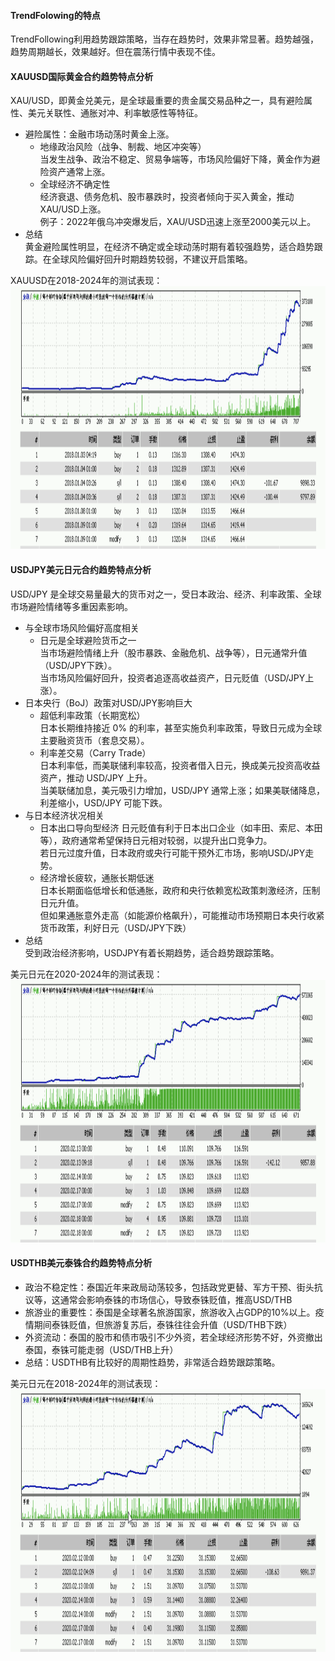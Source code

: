 #### TrendFolowing的特点
TrendFollowing利用趋势跟踪策略，当存在趋势时，效果非常显著。趋势越强，趋势周期越长，效果越好。但在震荡行情中表现不佳。 

#### XAUUSD国际黄金合约趋势特点分析
XAU/USD，即黄金兑美元，是全球最重要的贵金属交易品种之一，具有避险属性、美元关联性、通胀对冲、利率敏感性等特征。  
- 避险属性：金融市场动荡时黄金上涨。  
  - 地缘政治风险（战争、制裁、地区冲突等）  
当发生战争、政治不稳定、贸易争端等，市场风险偏好下降，黄金作为避险资产通常上涨。  
  - 全球经济不确定性  
经济衰退、债务危机、股市暴跌时，投资者倾向于买入黄金，推动XAU/USD上涨。  
例子：2022年俄乌冲突爆发后，XAU/USD迅速上涨至2000美元以上。  
- 总结  
黄金避险属性明显，在经济不确定或全球动荡时期有着较强趋势，适合趋势跟踪。在全球风险偏好回升时期趋势较弱，不建议开启策略。  

XAUUSD在2018-2024年的测试表现：  
<img src="images/XAUUSD.png" style="height:420px;width:100%;"></img>

#### USDJPY美元日元合约趋势特点分析
USD/JPY 是全球交易量最大的货币对之一，受日本政治、经济、利率政策、全球市场避险情绪等多重因素影响。  
- 与全球市场风险偏好高度相关  
  - 日元是全球避险货币之一  
当市场避险情绪上升（股市暴跌、金融危机、战争等），日元通常升值（USD/JPY下跌）。  
当市场风险偏好回升，投资者追逐高收益资产，日元贬值（USD/JPY上涨）。
- 日本央行（BoJ）政策对USD/JPY影响巨大  
  - 超低利率政策（长期宽松）  
日本长期维持接近 0% 的利率，甚至实施负利率政策，导致日元成为全球主要融资货币（套息交易）。  
  - 利率差交易（Carry Trade）  
日本利率低，而美联储利率较高，投资者借入日元，换成美元投资高收益资产，推动 USD/JPY 上升。  
当美联储加息，美元吸引力增加，USD/JPY 通常上涨；如果美联储降息，利差缩小，USD/JPY 可能下跌。
- 与日本经济状况相关
  - 日本出口导向型经济
日元贬值有利于日本出口企业（如丰田、索尼、本田等），政府通常希望保持日元相对较弱，以提升出口竞争力。  
若日元过度升值，日本政府或央行可能干预外汇市场，影响USD/JPY走势。  
  - 经济增长疲软，通胀长期低迷  
日本长期面临低增长和低通胀，政府和央行依赖宽松政策刺激经济，压制日元升值。  
但如果通胀意外走高（如能源价格飙升），可能推动市场预期日本央行收紧货币政策，利好日元（USD/JPY下跌）  
- 总结  
受到政治经济影响，USDJPY有着长期趋势，适合趋势跟踪策略。  

美元日元在2020-2024年的测试表现：  
<img src="images/USDJPY.png" style="height:420px;width:100%;"></img>

#### USDTHB美元泰铢合约趋势特点分析
- 政治不稳定性：泰国近年来政局动荡较多，包括政党更替、军方干预、街头抗议等，这通常会影响泰铢的市场信心，导致泰铢贬值，推高USD/THB
- 旅游业的重要性：泰国是全球著名旅游国家，旅游收入占GDP的10%以上。疫情期间泰铢贬值，但旅游复苏后，泰铢往往会升值（USD/THB下跌）
- 外资流动：泰国的股市和债市吸引不少外资，若全球经济形势不好，外资撤出泰国，泰铢可能走弱（USD/THB上升）  
- 总结：USDTHB有比较好的周期性趋势，非常适合趋势跟踪策略。    

美元日元在2018-2024年的测试表现：
<img src="images/USDTHB.png" style="height:420px;width:100%;"></img>
